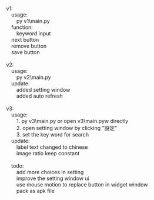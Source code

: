 v1:<br />
&emsp;usage:<br />
&emsp;&emsp;py v1\main.py<br />
&emsp;function:<br />
&emsp;&emsp;keyword input<br />
&emsp;next button<br />
&emsp;remove button<br />
&emsp;save button<br />
<br />
v2:<br />
&emsp;usage:<br />
&emsp;&emsp;py v2\main.py<br />
&emsp;update:<br />
&emsp;&emsp;added setting window<br />
&emsp;&emsp;added auto refresh<br />
<br />
v3:<br />
&emsp;usage:<br />
&emsp;&emsp;1. py v3\main.py or open v3\main.pyw directly<br />
&emsp;&emsp;2. open setting window by clicking "設定"<br />
&emsp;&emsp;3. set the key word for search<br />
&emsp;update:<br />
&emsp;&emsp;label text changed to chinese<br />
&emsp;&emsp;image ratio keep constant<br />
<br />
&emsp;todo:<br />
&emsp;&emsp;add more choices in setting<br />
&emsp;&emsp;improve the setting window ui<br />
&emsp;&emsp;use mouse motion to replace button in widget window<br />
&emsp;&emsp;pack as apk file
